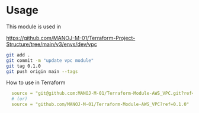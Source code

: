 # Usage
This module is used in 

https://github.com/MANOJ-M-01/Terraform-Project-Structure/tree/main/v3/envs/dev/vpc  

```sh
git add .
git commit -m "update vpc module"
git tag 0.1.0
git push origin main --tags
```

How to use in Terraform

```yaml
  source = "git@github.com:MANOJ-M-01/Terraform-Module-AWS_VPC.git?ref=0.1.0"
  # (or)
  source = "github.com/MANOJ-M-01/Terraform-Module-AWS_VPC?ref=0.1.0"
```